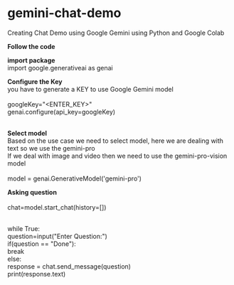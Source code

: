 # gemini-chat-demo
Creating Chat Demo using Google Gemini using Python and Google Colab

**Follow the code**


**import package**  <br>
import google.generativeai as genai

**Configure the Key**  <br>
you have to generate a KEY to use Google Gemini model <br><br>
googleKey="<ENTER_KEY>"  <br>
genai.configure(api_key=googleKey) <br><br>

**Select model** <br>
Based on the use case we need to select model, here we are dealing with text so we use the gemini-pro <br>
If we deal with image and video then we need to use the gemini-pro-vision model <br><br>
model = genai.GenerativeModel('gemini-pro')

**Asking question** <br><br>
chat=model.start_chat(history=[])  <br><br>

while True: <br>
  question=input("Enter Question:")   <br>
  if(question == "Done"): <br>
    break <br>
  else:  <br>
    response = chat.send_message(question) <br>
    print(response.text) <br>

  
